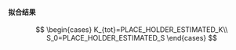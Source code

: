 #### 拟合结果

$$
\begin{cases}
K_{tot}=PLACE_HOLDER_ESTIMATED_K\\
S_0=PLACE_HOLDER_ESTIMATED_S
\end{cases}
$$
